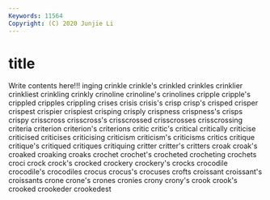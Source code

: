 ```yaml
---
Keywords: 11564
Copyright: (C) 2020 Junjie Li
---
```


# title

Write contents here!!!
inging 
crinkle
crinkle's 
crinkled 
crinkles 
crinklier 
crinkliest 
crinkling 
crinkly 
crinoline 
crinoline's 
crinolines
cripple 
cripple's 
crippled 
cripples 
crippling 
crises 
crisis 
crisis's 
crisp 
crisp's
crisped 
crisper 
crispest 
crispier 
crispiest 
crisping 
crisply 
crispness 
crispness's 
crisps
crispy 
crisscross 
crisscross's 
crisscrossed 
crisscrosses 
crisscrossing 
criteria 
criterion 
criterion's 
criterions
critic 
critic's 
critical 
critically 
criticise 
criticised 
criticises 
criticising 
criticism 
criticism's
criticisms 
critics 
critique 
critique's 
critiqued 
critiques 
critiquing 
critter 
critter's 
critters
croak 
croak's 
croaked 
croaking 
croaks 
crochet 
crochet's 
crocheted 
crocheting 
crochets
croci 
crock 
crock's 
crocked 
crockery 
crockery's 
crocks 
crocodile 
crocodile's 
crocodiles
crocus 
crocus's 
crocuses 
crofts 
croissant 
croissant's 
croissants 
crone 
crone's 
crones
cronies 
crony 
crony's 
crook 
crook's 
crooked 
crookeder 
crookedest 
